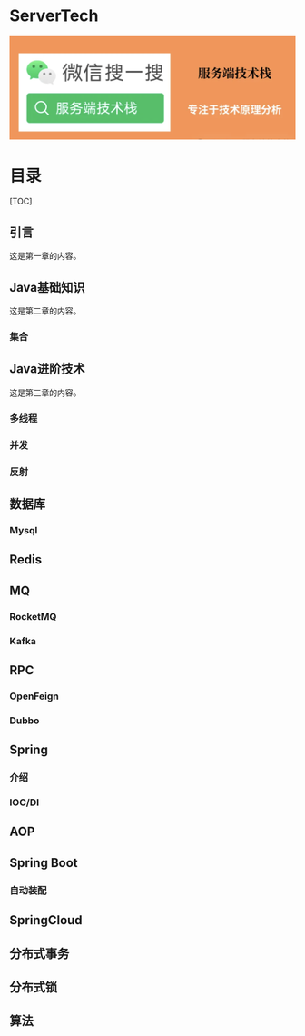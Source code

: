 # ServerTech
![服务端技术logo](https://raw.githubusercontent.com/daimingbao/server_tech_images/main/images/服务端技术.png)


# 目录
[TOC]

##  引言
这是第一章的内容。

##  Java基础知识
这是第二章的内容。

### 集合

##  Java进阶技术
这是第三章的内容。

### 多线程

### 并发

### 反射

## 数据库

### Mysql

## Redis

## MQ

### RocketMQ
### Kafka

## RPC

### OpenFeign
### Dubbo

## Spring
### 介绍
### IOC/DI
## AOP

## Spring Boot
### 自动装配

## SpringCloud

## 分布式事务
## 分布式锁

## 算法



